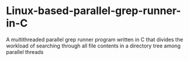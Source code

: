 # Linux-based-parallel-grep-runner-in-C

A multithreaded parallel grep runner program written in C that divides the workload of searching through all file contents in a directory
tree among parallel threads
